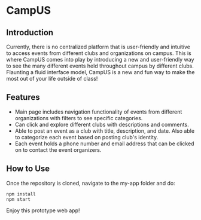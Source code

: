 # CampUS

## Introduction

Currently, there is no centralized platform that is user-friendly and intuitive to access events from different clubs and organizations on campus.
This is where CampUS comes into play by introducing a new and user-friendly way to see the many different events held throughout campus by different clubs. Flaunting a fluid interface model, CampUS is a new and fun way to make the most out of your life outside of class!

## Features

* Main page includes navigation functionality of events from different organizations with filters to see specific categories.
* Can click and explore different clubs with descriptions and comments.
* Able to post an event as a club with title, description, and date. Also able to categorize each event based on posting club's identity.
* Each event holds a phone number and email address that can be clicked on to contact the event organizers.

## How to Use

Once the repository is cloned, navigate to the my-app folder and do:
```
npm install
npm start
```

Enjoy this prototype web app!
